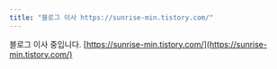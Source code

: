 ```yaml
---
title: "블로그 이사 https://sunrise-min.tistory.com/"
---
```

블로그 이사 중입니다. 
[https://sunrise-min.tistory.com/](https://sunrise-min.tistory.com/)
